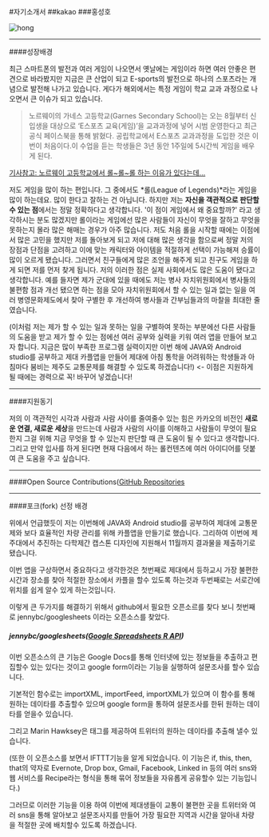 #자기소개서
##kakao
###홍성호

![hong](http://blogfiles.naver.net/20160326_40/buk4130_1458985382686MvxuJ_JPEG/KakaoTalk_20160218_225653407.jpg)


* * *
####성장배경


 최근 스마트폰의 발전과 여러 게임이 나오면서 옛날에는 게임이라 하면 여러 안좋은 편견으로 바라봤지만 지금은 큰 산업이 되고 E-sports의 발전으로 하나의 스포츠라는 개념으로 발전해 나가고 있습니다. 게다가 해외에서는 특정 게임이 학교 교과 과정으로 나오면서 큰 이슈가 되고 있습니다.

 >노르웨이의 가네스 고등학교(Garnes Secondary School)는 오는 8월부터 신입생을 대상으로 ‘E스포츠 교육(게임)’을 교과과정에 넣어 시범 운영한다고 최근 공식 페이스북을 통해 밝혔다. 공립학교에서 E스포츠 교과과정을 도입한 것은 이번이 처음이다.이 수업을 듣는 학생들은 3년 동안 1주일에 5시간씩 게임을 배우게 된다.

 [기사참고: 노르웨이 고등학교에서 롤~롤~롤 하는 이유가 있다는데…](http://m.mk.co.kr:8880/news/headline/2016/41900)


  저도 게임을 많이 하는 편입니다. 그 중에서도 *롤(League of Legends)*라는 게임을 많이 하는데요. 많이 한다고 잘하는 건 아닙니다. 하지만 저는 **자신을 객관적으로 판단할 수 있는 점**에서는 정말 정확하다고 생각합니다. '이 점이 게임에서 왜 중요할까?' 라고 생각하시는 분도 많겠지만 롤이라는 게임에선 많은 사람들이 자신이 무엇을 잘하고 무엇을 못하는지 몰라 많은 해매는 경우가 아주 많습니다. 저도 처음 롤을 시작할 때에는 이점에서 많은 고민을 했지만 저를 돌아보게 되고 저에 대해 많은 생각을 함으로써 정말 저의 장점과 단점을 고려하고 이에 맞는 캐릭터와 아이템을 적절하게 선택이 가능해져 승률이 많이 오르게 됐습니다. 그러면서 친구들에게 많은 조언을 해주게 되고 친구도 게임을 하게 되면 저를 먼저 찾게 됩니다. 저의 이러한 점은 실제 사회에서도 많은 도움이 됐다고 생각합니다. 예를 들자면 제가 군대에 있을 때에도 저는 병사 자치위원회에서 병사들의 불편함 점과 개선 됐으면 하는 점을 모아 자치위원회에서 할 수 있는 일과 없는 일을 여러 병영문화제도에서 찾아 구별한 후 개선하여 병사들과 간부님들과의 마찰을 최대한 줄였습니다. 

   (이처럼 저는 제가 할 수 있는 일과 못하는 일을 구별하여 못하는 부분에선 다른 사람들의 도움을 받고 제가 할 수 있는 점에선 여러 공부와 실력을 키워 여러 앱을 만들어 보고자 합니다. 지금은 많이 부족한 프로그램 실력이지만 이번 해에 JAVA와 Android studio를 공부하고 제대 카플앱을 만들어 제대에 아침 통학을 어려워하는 학생들과 아침마다 붐비는 제주도 교통문제를 해결할 수 있도록 하겠습니다!) <- 이점은 지원하게 될 때에는 경력으로 꼭! 바꾸어 넣겠습니다! 
   
___

####지원동기

  저의 이 객관적인 시각과 사람과 사람 사이를 줄여줄수 있는 힘은 카카오의 비전인 **새로운 연결, 새로운 세상**을 만드는데 사람과 사람의 사이를 이해하고 사람들이 무엇이 필요한지 그걸 위해 지금 무엇을 할 수 있는지 판단할 때 큰 도움이 될 수 있다고 생각합니다. 그리고 만약 입사를 하게 된다면 현재 다음에서 하는 롤컨텐츠에 여러 아이디어를 덧붙여 큰 도움을 주고 싶습니다.
       
___
	 
####Open Source Contributions([GitHub Repositories](https://github.com/buk4130)

___

####포크(fork) 선정 배경
 
   위에서 언급했듯이 저는 이번해에 JAVA와 Android studio를 공부하여 제대에 교통문제와 보다 효율적인 차량 관리를 위해 카플앱을 만들기로 했습니다. 그리하여 이번에 제주대에서 추진하는 다학제간 캡스톤 디자인에 지원해서 11월까지 결과물을 제출하기로 됐습니다. 
     
   이번 앱을 구상하면서 중요하다고 생각한것은 첫번째로 제대에서 등하교시 가장 불편한 시간과 장소를 찾아 적절한 장소에서 카플을 할수 있도록 하는것과 두번째로는 서로간에 위치를 쉽게 알수 있게 하는것입니다. 
         
이렇게 큰 두가지를 해결하기 위해서 github에서 필요한 오픈소르를 찾다 보니 첫번째로 jennybc/googlesheets 이라는 오픈소스를 찾았다.
	     
  ##### jennybc/googlesheets([Google Spreadsheets R API](https://github.com/jennybc/googlesheets.git))
	         
이번 오픈소스의 큰 기능은 Google Docs를 통해 인터넷에 있는 정보들을 추출하고 편집할수 있는 있다는 것이고 google form이라는 기능을 실행하여 설문조사를 할수 있습니다.
		     
기본적인 함수로는 importXML, importFeed, importXML가 있으며 이 함수를 통해 원하는 데이타를  추출할수 있으며 google form을 통하여 설문조사를 한뒤 원하는 데이타를 얻을수 있습니다.
		         
그리고 Marin Hawksey은 태그를 제공하여 트위터의 원하는 데이타를 추출해 낼수 있습니다.
			     
 (또한 이 오픈소스를 보면서 IFTTT기능을 알게 되었습니다. 이 기능은 if, this, then, that의 약자로 Evernote, Drop box, Gmail, Facebook, Linked in 등의 여러 sns와 웹 서비스를 Recipe라는 형식을 통해 묶어 정보들을 자유롭게 공유할수 있는 기능입니다.)
			         
 그러므로 이러한 기능을 이용 하여 이번에 제대생들이 교통이 불편한 곳을 트위터와 여러 sns을 통해 알아보고 설문조사지를 만들어  가장 필요한 지역과 시간을 알아내 차량을 적절한 곳에 배치할수 있도록 하겠습니다.
